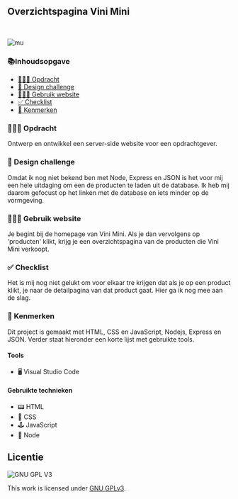 <h2>Overzichtspagina Vini Mini </h2>
<br>

![mu](https://user-images.githubusercontent.com/112857444/224641170-cb8b6b99-3e79-48e2-9623-a3f0f41b6761.png)





<h3>📚Inhoudsopgave</h3>
<ul>
<li><a href="#Opdracht"> 👨🏼‍💼 Opdracht</a></li> 
<li><a href="#Designchallenge"> 🚀 Design challenge</a></li>  
<li><a href="#Gebruik"> 👩🏽‍💻 Gebruik website</a></li>  
<li><a href="#Checklist"> ✅ Checklist</a></li> 
<li><a href="#Kenmerken"> 📱 Kenmerken</a></li> 
</ul>

<h3 id="#Opdracht"> 👨🏼‍💼 Opdracht</h3>
Ontwerp en ontwikkel een server-side website voor een opdrachtgever.

<h3 id="#Designchallenge"> 🚀 Design challenge</h3>
Omdat ik nog niet bekend ben met Node, Express en JSON is het voor mij een hele uitdaging om een de producten te laden uit de database. Ik heb mij daarom gefocust op het linken met de database en iets minder op de vormgeving. 
        
<h3 id="#Gebruik"> 👩🏽‍💻 Gebruik website</h3>
Je begint bij de homepage van Vini Mini. Als je dan vervolgens op 'producten' klikt, krijg je een overzichtspagina van de producten die Vini Mini verkoopt.         

<h3 id="#Checklist"> ✅ Checklist</h3>
Het is mij nog niet gelukt om voor elkaar tre krijgen dat als je op een product klikt, je naar de detailpagina van dat product gaat. Hier ga ik nog mee aan de slag. 

<h3 id="#Kenmerken"> 📱 Kenmerken</h3>
Dit project is gemaakt met HTML, CSS en JavaScript, Nodejs, Express en JSON. Verder staat hieronder een korte lijst met gebruikte tools.

<h4>Tools</h4>
<ul>
        <li> 🖥️ Visual Studio Code</li>
</ul>

<h4>Gebruikte technieken</h4>
<ul>
<li>📟 HTML</li>
        <li>🎨 CSS</li>
        <li>🕹️ JavaScript</li>
        <li>🥜 Node </li>
  </ul>      


## Licentie

![GNU GPL V3](https://www.gnu.org/graphics/gplv3-127x51.png)

This work is licensed under [GNU GPLv3](./LICENSE).
